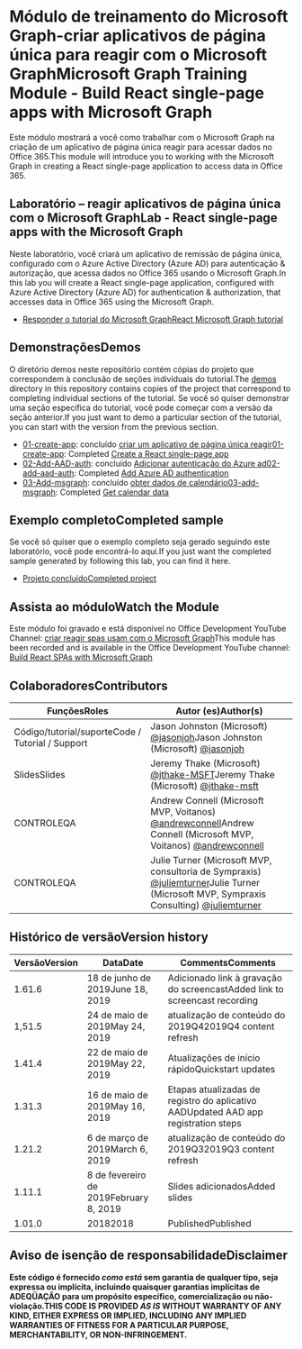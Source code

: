 # <a name="microsoft-graph-training-module---build-react-single-page-apps-with-microsoft-graph"></a><span data-ttu-id="98076-101">Módulo de treinamento do Microsoft Graph-criar aplicativos de página única para reagir com o Microsoft Graph</span><span class="sxs-lookup"><span data-stu-id="98076-101">Microsoft Graph Training Module - Build React single-page apps with Microsoft Graph</span></span>

<span data-ttu-id="98076-102">Este módulo mostrará a você como trabalhar com o Microsoft Graph na criação de um aplicativo de página única reagir para acessar dados no Office 365.</span><span class="sxs-lookup"><span data-stu-id="98076-102">This module will introduce you to working with the Microsoft Graph in creating a React single-page application to access data in Office 365.</span></span>

## <a name="lab---react-single-page-apps-with-the-microsoft-graph"></a><span data-ttu-id="98076-103">Laboratório – reagir aplicativos de página única com o Microsoft Graph</span><span class="sxs-lookup"><span data-stu-id="98076-103">Lab - React single-page apps with the Microsoft Graph</span></span>

<span data-ttu-id="98076-104">Neste laboratório, você criará um aplicativo de remissão de página única, configurado com o Azure Active Directory (Azure AD) para autenticação & autorização, que acessa dados no Office 365 usando o Microsoft Graph.</span><span class="sxs-lookup"><span data-stu-id="98076-104">In this lab you will create a React single-page application, configured with Azure Active Directory (Azure AD) for authentication & authorization, that accesses data in Office 365 using the Microsoft Graph.</span></span>

- [<span data-ttu-id="98076-105">Responder o tutorial do Microsoft Graph</span><span class="sxs-lookup"><span data-stu-id="98076-105">React Microsoft Graph tutorial</span></span>](https://docs.microsoft.com/graph/training/react-tutorial)

## <a name="demos"></a><span data-ttu-id="98076-106">Demonstrações</span><span class="sxs-lookup"><span data-stu-id="98076-106">Demos</span></span>

<span data-ttu-id="98076-107">O [](./demos) diretório demos neste repositório contém cópias do projeto que correspondem à conclusão de seções individuais do tutorial.</span><span class="sxs-lookup"><span data-stu-id="98076-107">The [demos](./demos) directory in this repository contains copies of the project that correspond to completing individual sections of the tutorial.</span></span> <span data-ttu-id="98076-108">Se você só quiser demonstrar uma seção específica do tutorial, você pode começar com a versão da seção anterior.</span><span class="sxs-lookup"><span data-stu-id="98076-108">If you just want to demo a particular section of the tutorial, you can start with the version from the previous section.</span></span>

- <span data-ttu-id="98076-109">[01-create-app](demos/01-create-app): concluído [criar um aplicativo de página única reagir](https://docs.microsoft.com/graph/training/react-tutorial?tutorial-step=1)</span><span class="sxs-lookup"><span data-stu-id="98076-109">[01-create-app](demos/01-create-app): Completed [Create a React single-page app](https://docs.microsoft.com/graph/training/react-tutorial?tutorial-step=1)</span></span>
- <span data-ttu-id="98076-110">[02-Add-AAD-auth](demos/02-add-aad-auth): concluído [Adicionar autenticação do Azure ad](https://docs.microsoft.com/graph/training/react-tutorial?tutorial-step=3)</span><span class="sxs-lookup"><span data-stu-id="98076-110">[02-add-aad-auth](demos/02-add-aad-auth): Completed [Add Azure AD authentication](https://docs.microsoft.com/graph/training/react-tutorial?tutorial-step=3)</span></span>
- <span data-ttu-id="98076-111">[03-Add-msgraph](demos/03-add-msgraph): concluído [obter dados de calendário](https://docs.microsoft.com/graph/training/react-tutorial?tutorial-step=4)</span><span class="sxs-lookup"><span data-stu-id="98076-111">[03-add-msgraph](demos/03-add-msgraph): Completed [Get calendar data](https://docs.microsoft.com/graph/training/react-tutorial?tutorial-step=4)</span></span>

## <a name="completed-sample"></a><span data-ttu-id="98076-112">Exemplo completo</span><span class="sxs-lookup"><span data-stu-id="98076-112">Completed sample</span></span>

<span data-ttu-id="98076-113">Se você só quiser que o exemplo completo seja gerado seguindo este laboratório, você pode encontrá-lo aqui.</span><span class="sxs-lookup"><span data-stu-id="98076-113">If you just want the completed sample generated by following this lab, you can find it here.</span></span>

- [<span data-ttu-id="98076-114">Projeto concluído</span><span class="sxs-lookup"><span data-stu-id="98076-114">Completed project</span></span>](demos/03-add-msgraph)

## <a name="watch-the-module"></a><span data-ttu-id="98076-115">Assista ao módulo</span><span class="sxs-lookup"><span data-stu-id="98076-115">Watch the Module</span></span>

<span data-ttu-id="98076-116">Este módulo foi gravado e está disponível no Office Development YouTube Channel: [criar reagir spas usam com o Microsoft Graph](https://youtu.be/IghiKqly-HY)</span><span class="sxs-lookup"><span data-stu-id="98076-116">This module has been recorded and is available in the Office Development YouTube channel: [Build React SPAs with Microsoft Graph](https://youtu.be/IghiKqly-HY)</span></span>

## <a name="contributors"></a><span data-ttu-id="98076-117">Colaboradores</span><span class="sxs-lookup"><span data-stu-id="98076-117">Contributors</span></span>

|           <span data-ttu-id="98076-118">Funções</span><span class="sxs-lookup"><span data-stu-id="98076-118">Roles</span></span>           |                                           <span data-ttu-id="98076-119">Autor (es)</span><span class="sxs-lookup"><span data-stu-id="98076-119">Author(s)</span></span>                                           |
| ------------------------- | --------------------------------------------------------------------------------------------- |
| <span data-ttu-id="98076-120">Código/tutorial/suporte</span><span class="sxs-lookup"><span data-stu-id="98076-120">Code / Tutorial / Support</span></span> | <span data-ttu-id="98076-121">Jason Johnston (Microsoft) [@jasonjoh](//github.com/jasonjoh)</span><span class="sxs-lookup"><span data-stu-id="98076-121">Jason Johnston (Microsoft) [@jasonjoh](//github.com/jasonjoh)</span></span>                                 |
| <span data-ttu-id="98076-122">Slides</span><span class="sxs-lookup"><span data-stu-id="98076-122">Slides</span></span>                    | <span data-ttu-id="98076-123">Jeremy Thake (Microsoft) [@jthake-MSFT](//github.com/jthake-msft)</span><span class="sxs-lookup"><span data-stu-id="98076-123">Jeremy Thake (Microsoft) [@jthake-msft](//github.com/jthake-msft)</span></span>                             |
| <span data-ttu-id="98076-124">CONTROLE</span><span class="sxs-lookup"><span data-stu-id="98076-124">QA</span></span>                        | <span data-ttu-id="98076-125">Andrew Connell (Microsoft MVP, Voitanos) [@andrewconnell](//github.com/andrewconnell)</span><span class="sxs-lookup"><span data-stu-id="98076-125">Andrew Connell (Microsoft MVP, Voitanos) [@andrewconnell](//github.com/andrewconnell)</span></span>         |
| <span data-ttu-id="98076-126">CONTROLE</span><span class="sxs-lookup"><span data-stu-id="98076-126">QA</span></span>                        | <span data-ttu-id="98076-127">Julie Turner (Microsoft MVP, consultoria de Sympraxis) [@juliemturner](//github.com/juliemturner)</span><span class="sxs-lookup"><span data-stu-id="98076-127">Julie Turner (Microsoft MVP, Sympraxis Consulting) [@juliemturner](//github.com/juliemturner)</span></span> |

## <a name="version-history"></a><span data-ttu-id="98076-128">Histórico de versão</span><span class="sxs-lookup"><span data-stu-id="98076-128">Version history</span></span>

| <span data-ttu-id="98076-129">Versão</span><span class="sxs-lookup"><span data-stu-id="98076-129">Version</span></span> |       <span data-ttu-id="98076-130">Data</span><span class="sxs-lookup"><span data-stu-id="98076-130">Date</span></span>       |              <span data-ttu-id="98076-131">Comments</span><span class="sxs-lookup"><span data-stu-id="98076-131">Comments</span></span>              |
| ------- | ---------------- | ---------------------------------- |
| <span data-ttu-id="98076-132">1.6</span><span class="sxs-lookup"><span data-stu-id="98076-132">1.6</span></span>     | <span data-ttu-id="98076-133">18 de junho de 2019</span><span class="sxs-lookup"><span data-stu-id="98076-133">June 18, 2019</span></span>    | <span data-ttu-id="98076-134">Adicionado link à gravação do screencast</span><span class="sxs-lookup"><span data-stu-id="98076-134">Added link to screencast recording</span></span> |
| <span data-ttu-id="98076-135">1,5</span><span class="sxs-lookup"><span data-stu-id="98076-135">1.5</span></span>     | <span data-ttu-id="98076-136">24 de maio de 2019</span><span class="sxs-lookup"><span data-stu-id="98076-136">May 24, 2019</span></span>     | <span data-ttu-id="98076-137">atualização de conteúdo do 2019Q4</span><span class="sxs-lookup"><span data-stu-id="98076-137">2019Q4 content refresh</span></span>             |
| <span data-ttu-id="98076-138">1.4</span><span class="sxs-lookup"><span data-stu-id="98076-138">1.4</span></span>     | <span data-ttu-id="98076-139">22 de maio de 2019</span><span class="sxs-lookup"><span data-stu-id="98076-139">May 22, 2019</span></span>     | <span data-ttu-id="98076-140">Atualizações de início rápido</span><span class="sxs-lookup"><span data-stu-id="98076-140">Quickstart updates</span></span>                 |
| <span data-ttu-id="98076-141">1.3</span><span class="sxs-lookup"><span data-stu-id="98076-141">1.3</span></span>     | <span data-ttu-id="98076-142">16 de maio de 2019</span><span class="sxs-lookup"><span data-stu-id="98076-142">May 16, 2019</span></span>     | <span data-ttu-id="98076-143">Etapas atualizadas de registro do aplicativo AAD</span><span class="sxs-lookup"><span data-stu-id="98076-143">Updated AAD app registration steps</span></span> |
| <span data-ttu-id="98076-144">1.2</span><span class="sxs-lookup"><span data-stu-id="98076-144">1.2</span></span>     | <span data-ttu-id="98076-145">6 de março de 2019</span><span class="sxs-lookup"><span data-stu-id="98076-145">March 6, 2019</span></span>    | <span data-ttu-id="98076-146">atualização de conteúdo do 2019Q3</span><span class="sxs-lookup"><span data-stu-id="98076-146">2019Q3 content refresh</span></span>             |
| <span data-ttu-id="98076-147">1.1</span><span class="sxs-lookup"><span data-stu-id="98076-147">1.1</span></span>     | <span data-ttu-id="98076-148">8 de fevereiro de 2019</span><span class="sxs-lookup"><span data-stu-id="98076-148">February 8, 2019</span></span> | <span data-ttu-id="98076-149">Slides adicionados</span><span class="sxs-lookup"><span data-stu-id="98076-149">Added slides</span></span>                       |
| <span data-ttu-id="98076-150">1.0</span><span class="sxs-lookup"><span data-stu-id="98076-150">1.0</span></span>     | <span data-ttu-id="98076-151">2018</span><span class="sxs-lookup"><span data-stu-id="98076-151">2018</span></span>             | <span data-ttu-id="98076-152">Published</span><span class="sxs-lookup"><span data-stu-id="98076-152">Published</span></span>                          |

## <a name="disclaimer"></a><span data-ttu-id="98076-153">Aviso de isenção de responsabilidade</span><span class="sxs-lookup"><span data-stu-id="98076-153">Disclaimer</span></span>

<span data-ttu-id="98076-154">**Este código é fornecido *como está* sem garantia de qualquer tipo, seja expressa ou implícita, incluindo quaisquer garantias implícitas de ADEQÜAÇÃO para um propósito específico, comercialização ou não-violação.**</span><span class="sxs-lookup"><span data-stu-id="98076-154">**THIS CODE IS PROVIDED *AS IS* WITHOUT WARRANTY OF ANY KIND, EITHER EXPRESS OR IMPLIED, INCLUDING ANY IMPLIED WARRANTIES OF FITNESS FOR A PARTICULAR PURPOSE, MERCHANTABILITY, OR NON-INFRINGEMENT.**</span></span>
